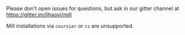 Please don't open issues for questions, but ask in our gitter channel at https://gitter.im/lihaoyi/mill

Mill installations via `coursier` or `cs` are unsupported.

